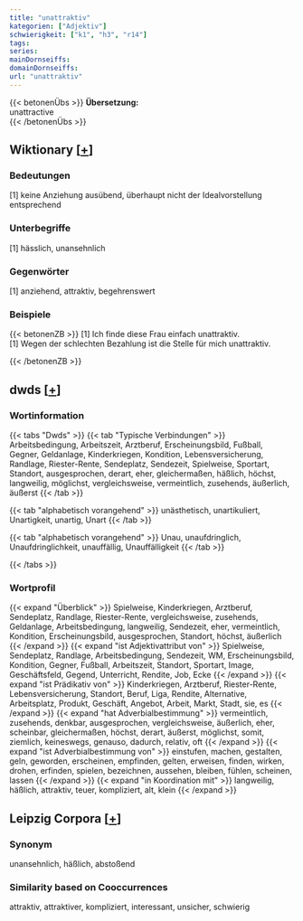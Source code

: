 ```yaml
---
title: "unattraktiv"
kategorien: ["Adjektiv"]
schwierigkeit: ["k1", "h3", "r14"]
tags:
series:
mainDornseiffs:
domainDornseiffs:
url: "unattraktiv"
---
```


{{< betonenÜbs >}}
**Übersetzung:**  
unattractive  
{{< /betonenÜbs >}}

## Wiktionary [[+](https://de.wiktionary.org/wiki/unattraktiv)]

### Bedeutungen
[1] keine Anziehung ausübend, überhaupt nicht der Idealvorstellung entsprechend  

### Unterbegriffe
[1] hässlich, unansehnlich  

### Gegenwörter
[1] anziehend, attraktiv, begehrenswert  

### Beispiele
{{< betonenZB >}}
[1] Ich finde diese Frau einfach unattraktiv.  
[1] Wegen der schlechten Bezahlung ist die Stelle für mich unattraktiv.  

{{< /betonenZB >}}


## dwds [[+](https://www.dwds.de/wb/unattraktiv)]

### Wortinformation
{{< tabs "Dwds" >}}
{{< tab "Typische Verbindungen" >}}
Arbeitsbedingung, Arbeitszeit, Arztberuf, Erscheinungsbild, Fußball, Gegner, Geldanlage, Kinderkriegen, Kondition, Lebensversicherung, Randlage, Riester-Rente, Sendeplatz, Sendezeit, Spielweise, Sportart, Standort, ausgesprochen, derart, eher, gleichermaßen, häßlich, höchst, langweilig, möglichst, vergleichsweise, vermeintlich, zusehends, äußerlich, äußerst
{{< /tab >}}

{{< tab "alphabetisch vorangehend" >}}
unästhetisch, unartikuliert, Unartigkeit, unartig, Unart
{{< /tab >}}

{{< tab "alphabetisch vorangehend" >}}
Unau, unaufdringlich, Unaufdringlichkeit, unauffällig, Unauffälligkeit
{{< /tab >}}

{{< /tabs >}}

### Wortprofil
{{< expand "Überblick" >}} Spielweise, Kinderkriegen, Arztberuf, Sendeplatz, Randlage, Riester-Rente, vergleichsweise, zusehends, Geldanlage, Arbeitsbedingung, langweilig, Sendezeit, eher, vermeintlich, Kondition, Erscheinungsbild, ausgesprochen, Standort, höchst, äußerlich {{< /expand >}}
{{< expand "ist Adjektivattribut von" >}} Spielweise, Sendeplatz, Randlage, Arbeitsbedingung, Sendezeit, WM, Erscheinungsbild, Kondition, Gegner, Fußball, Arbeitszeit, Standort, Sportart, Image, Geschäftsfeld, Gegend, Unterricht, Rendite, Job, Ecke {{< /expand >}}
{{< expand "ist Prädikativ von" >}} Kinderkriegen, Arztberuf, Riester-Rente, Lebensversicherung, Standort, Beruf, Liga, Rendite, Alternative, Arbeitsplatz, Produkt, Geschäft, Angebot, Arbeit, Markt, Stadt, sie, es {{< /expand >}}
{{< expand "hat Adverbialbestimmung" >}} vermeintlich, zusehends, denkbar, ausgesprochen, vergleichsweise, äußerlich, eher, scheinbar, gleichermaßen, höchst, derart, äußerst, möglichst, somit, ziemlich, keineswegs, genauso, dadurch, relativ, oft {{< /expand >}}
{{< expand "ist Adverbialbestimmung von" >}} einstufen, machen, gestalten, geln, geworden, erscheinen, empfinden, gelten, erweisen, finden, wirken, drohen, erfinden, spielen, bezeichnen, aussehen, bleiben, fühlen, scheinen, lassen {{< /expand >}}
{{< expand "in Koordination mit" >}} langweilig, häßlich, attraktiv, teuer, kompliziert, alt, klein {{< /expand >}}

## Leipzig Corpora [[+](https://corpora.uni-leipzig.de/en/res?word=unattraktiv&corpusId=deu_newscrawl-public_2018)]


### Synonym
unansehnlich, häßlich, abstoßend


### Similarity based on Cooccurrences
attraktiv, attraktiver, kompliziert, interessant, unsicher, schwierig

